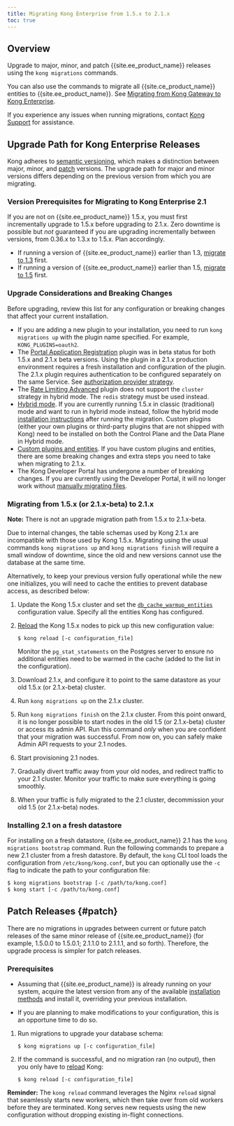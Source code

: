 ```yaml
---
title: Migrating Kong Enterprise from 1.5.x to 2.1.x
toc: true
---
```


## Overview

Upgrade to major, minor, and patch {{site.ee_product_name}} releases using the
`kong migrations` commands.

You can also use the commands to migrate all {{site.ce_product_name}} entities
to {{site.ee_product_name}}. See
[Migrating from Kong Gateway to Kong Enterprise](/enterprise/2.1.x/deployment/upgrades/migrate-ce-to-ke/).

If you experience any issues when running migrations, contact
[Kong Support](https://support.konghq.com/support/s/) for assistance.

## Upgrade Path for Kong Enterprise Releases

Kong adheres to [semantic versioning](https://semver.org/), which makes a
distinction between major, minor, and [patch](#patch) versions. The upgrade path
for major and minor versions differs depending on the previous version from which
you are migrating.

### Version Prerequisites for Migrating to Kong Enterprise 2.1

If you are not on {{site.ee_product_name}} 1.5.x, you must first incrementally
upgrade to 1.5.x before upgrading to 2.1.x. Zero downtime is possible but _not_
guaranteed if you are upgrading incrementally between versions, from 0.36.x to 1.3.x to 1.5.x.
Plan accordingly.

* If running a version of {{site.ee_product_name}} earlier than 1.3,
  [migrate to 1.3](/enterprise/1.3-x/deployment/migrations/) first.
* If running a version of {{site.ee_product_name}} earlier than 1.5,
  [migrate to 1.5](/enterprise/1.5.x/deployment/migrations/) first.


### Upgrade Considerations and Breaking Changes

Before upgrading, review this list for any configuration or breaking changes that
affect your current installation.

* If you are adding a new plugin to your installation, you need to run
  `kong migrations up` with the plugin name specified. For example,
  `KONG_PLUGINS=oauth2`.
* The [Portal Application Registration](/hub/kong-inc/application-registration) plugin
  was in beta status for both 1.5.x and 2.1.x beta versions. Using the plugin in
  a 2.1.x production environment requires a fresh installation and configuration
  of the plugin. The 2.1.x plugin requires authentication to be configured separately
  on the same Service. See
  [authorization provider strategy](/enterprise/{{page.kong_version}}/developer-portal/administration/application-registration/).
* The [Rate Limiting Advanced](/hub/kong-inc/rate-limiting-advanced) plugin does not
  support the `cluster` strategy in hybrid mode. The `redis` strategy must be used instead.
* [Hybrid mode](/enterprise/{{page.kong_version}}/deployment/hybrid-mode/). If
  you are currently running 1.5.x in classic (traditional)
  mode and want to run in hybrid mode instead, follow the hybrid mode
  [installation instructions](/enterprise/{{page.kong_version}}/deployment/hybrid-mode-setup/)
  after running the migration. Custom plugins
  (either your own plugins or third-party plugins that are not shipped with Kong)
  need to be installed on both the Control Plane and the Data Plane in Hybrid mode.
* [Custom plugins and entities](/enterprise/{{page.kong_version}}/deployment/upgrades/custom-changes).
  If you have custom plugins and entities, there are some breaking changes and
  extra steps you need to take when migrating to 2.1.x.
* The Kong Developer Portal has undergone a number of breaking changes. If you
  are currently using the Developer Portal, it will no longer work without
  [manually migrating files](/enterprise/{{page.kong_version}}/developer-portal/latest-migrations).

### Migrating from 1.5.x (or 2.1.x-beta) to 2.1.x

**Note:** There is not an upgrade migration path from 1.5.x to 2.1.x-beta.

Due to internal changes, the table schemas used by Kong 2.1.x are incompatible
with those used by Kong 1.5.x. Migrating using the usual commands `kong
migrations up` and `kong migrations finish` will require a small window of
downtime, since the old and new versions cannot use the database at the same
time.

Alternatively, to keep your previous version fully operational while the
new one initializes, you will need to cache the entities to prevent database
access, as described below:

1. Update the Kong 1.5.x cluster and set the
   [`db_cache_warmup_entities`](https://docs.konghq.com/enterprise/1.5.x/property-reference/#db_cache_warmup_entities)
   configuration value. Specify all the entities Kong has configured.
2. [Reload](https://docs.konghq.com/1.5.x/cli/#kong-reload) the Kong 1.5.x nodes
   to pick up this new configuration value:

   ```shell
   $ kong reload [-c configuration_file]
   ```

   Monitor the `pg_stat_statements` on the Postgres server to ensure no
   additional entities need to be warmed in the cache (added to the list in the
   configuration).

3. Download 2.1.x, and configure it to point to the same datastore as your old
   1.5.x (or 2.1.x-beta) cluster.
4. Run `kong migrations up` on the 2.1.x cluster.
5. Run `kong migrations finish` on the 2.1.x cluster. From this point onward, it
   is no longer possible to start nodes in the old 1.5 (or 2.1.x-beta) cluster
   or access its admin API. Run this command _only_ when you are confident that
   your migration was successful. From now on, you can safely make Admin API
   requests to your 2.1 nodes.
6. Start provisioning 2.1 nodes.
7. Gradually divert traffic away from your old nodes, and redirect traffic to
   your 2.1 cluster. Monitor your traffic to make sure everything
   is going smoothly.
8. When your traffic is fully migrated to the 2.1 cluster, decommission your
   old 1.5 (or 2.1.x-beta) nodes.

### Installing 2.1 on a fresh datastore

For installing on a fresh datastore, {{site.ee_product_name}} 2.1 has the
`kong migrations bootstrap` command. Run the following commands to
prepare a new 2.1 cluster from a fresh datastore. By default, the `kong` CLI tool
loads the configuration from `/etc/kong/kong.conf`, but you can optionally use
the `-c` flag to indicate the path to your configuration file:

```bash
$ kong migrations bootstrap [-c /path/to/kong.conf]
$ kong start [-c /path/to/kong.conf]
```

## Patch Releases {#patch}

There are no migrations in upgrades between current or
future patch releases of the same minor release of {{site.ee_product_name}}
(for example, 1.5.0.0 to 1.5.0.1; 2.1.1.0 to 2.1.1.1, and so forth). Therefore,
the upgrade process is simpler for patch releases.

### Prerequisites

- Assuming that {{site.ee_product_name}} is already running on your system,
  acquire the latest version from any of the available
  [installation methods](https://docs.konghq.com/enterprise/{{page.kong_version}}/deployment/installation/overview/)
  and install it, overriding your previous installation.

- If you are planning to make modifications to your configuration, this is an
  opportune time to do so.

1. Run migrations to upgrade your database schema:

   ```shell
   $ kong migrations up [-c configuration_file]
   ```

2. If the command is successful, and no migration ran (no output),
   then you only have to
   [reload](https://docs.konghq.com/2.1.x/cli/#kong-reload) Kong:

   ```shell
   $ kong reload [-c configuration_file]
   ```

**Reminder:** The `kong reload` command leverages the Nginx `reload` signal that
seamlessly starts new workers, which then take over from old workers before they
are terminated. Kong serves new requests using the new
configuration without dropping existing in-flight connections.

